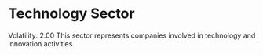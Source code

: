 # Technology Sector

Volatility: 2.00
This sector represents companies involved in technology and innovation activities.
